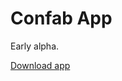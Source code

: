 # Confab App

Early alpha.

[Download app](https://raw.github.com/irrationalfab/Confab-App/master/web/Confab-App.zip)
